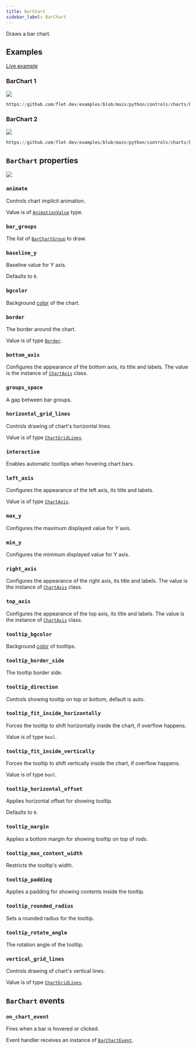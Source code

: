 ```yaml
---
title: BarChart
sidebar_label: BarChart
---
```


Draws a bar chart.

## Examples

[Live example](https://flet-controls-gallery.fly.dev/charts/barchart)

### BarChart 1

<img src="/img/docs/controls/charts/barchart-sample-1.png" className="screenshot-50"/>

```python reference
https://github.com/flet-dev/examples/blob/main/python/controls/charts/bar-chart/barchart-example.py
```

### BarChart 2

<img src="/img/docs/controls/charts/barchart-sample-2.gif" className="screenshot-50"/>

```python reference
https://github.com/flet-dev/examples/blob/main/python/controls/charts/bar-chart/barchart-with-event.py
```

## `BarChart` properties

<img src="/img/docs/controls/charts/barchart-diagram.svg" className="screenshot-100"/>

### `animate`

Controls chart implicit animation. 

Value is of [`AnimationValue`](/docs/reference/types/animationvalue) type.

### `bar_groups`

The list of [`BarChartGroup`](/docs/reference/types/barchartgroup) to draw.

### `baseline_y`

Baseline value for Y axis.

Defaults to `0`.

### `bgcolor`

Background [color](/docs/reference/colors) of the chart.

### `border`

The border around the chart. 

Value is of type [`Border`](/docs/reference/types/border).

### `bottom_axis`

Configures the appearance of the bottom axis, its title and labels. The value is the instance
of [`ChartAxis`](/docs/reference/types/chartaxis) class.

### `groups_space`

A gap between bar groups.

### `horizontal_grid_lines`

Controls drawing of chart's horizontal lines.

Value is of type [`ChartGridLines`](/docs/reference/types/chartgridlines).

### `interactive`

Enables automatic tooltips when hovering chart bars.

### `left_axis`

Configures the appearance of the left axis, its title and labels.

Value is of type [`ChartAxis`](/docs/reference/types/chartaxis).

### `max_y`

Configures the maximum displayed value for Y axis.

### `min_y`

Configures the minimum displayed value for Y axis.

### `right_axis`

Configures the appearance of the right axis, its title and labels. The value is the instance
of [`ChartAxis`](/docs/reference/types/chartaxis) class.

### `top_axis`

Configures the appearance of the top axis, its title and labels. The value is the instance
of [`ChartAxis`](/docs/reference/types/chartaxis) class.

### `tooltip_bgcolor`

Background [color](/docs/reference/colors) of tooltips.

### `tooltip_border_side`

The tooltip border side.

### `tooltip_direction`

Controls showing tooltip on top or bottom, default is auto.

### `tooltip_fit_inside_horizontally`

Forces the tooltip to shift horizontally inside the chart, if overflow happens.

Value is of type `bool`.

### `tooltip_fit_inside_vertically`

Forces the tooltip to shift vertically inside the chart, if overflow happens.

Value is of type `bool`.

### `tooltip_horizontal_offset`

Applies horizontal offset for showing tooltip.

Defaults to `0`.

### `tooltip_margin`

Applies a bottom margin for showing tooltip on top of rods.

### `tooltip_max_content_width`

Restricts the tooltip's width.

### `tooltip_padding`

Applies a padding for showing contents inside the tooltip.

### `tooltip_rounded_radius`

Sets a rounded radius for the tooltip.

### `tooltip_rotate_angle`

The rotation angle of the tooltip.

### `vertical_grid_lines`

Controls drawing of chart's vertical lines.

Value is of type [`ChartGridLines`](/docs/reference/types/chartgridlines).

## `BarChart` events

### `on_chart_event`

Fires when a bar is hovered or clicked.

Event handler receives an instance of [`BarChartEvent`](/docs/reference/types/barchartevent).
